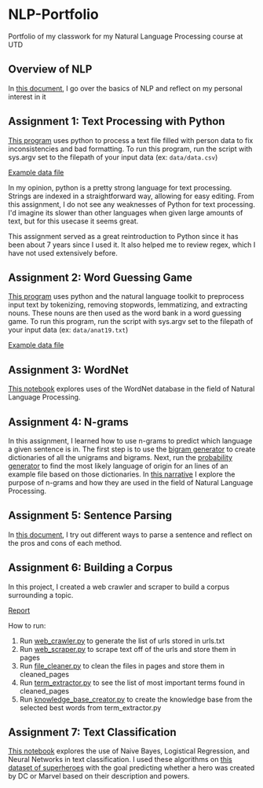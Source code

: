 # NLP-Portfolio
Portfolio of my classwork for my Natural Language Processing course at UTD

## Overview of NLP

In [this document](Overview_of_NLP.TXT), I go over the basics of NLP and reflect on my personal interest in it

## Assignment 1: Text Processing with Python

[This program](Assignment1.py) uses python to process a text file filled with person data to fix inconsistencies and bad formatting.
To run this program, run the script with sys.argv set to the filepath of your input data (ex: `data/data.csv`)

[Example data file](data/data.csv)

In my opinion, python is a pretty strong language for text processing. Strings are indexed in a straightforward way, allowing for easy editing. From this assignment, I do not see any weaknesses of Python for text processing. I'd imagine its slower than other languages when given large amounts of text, but for this usecase it seems great.

This assignment served as a great reintroduction to Python since it has been about 7 years since I used it. It also helped me to review regex, which I have not used extensively before.

## Assignment 2: Word Guessing Game

[This program](Assignment2.py) uses python and the natural language toolkit to preprocess input text by tokenizing, removing stopwords, lemmatizing, and extracting nouns. These nouns are then used as the word bank in a word guessing game.
To run this program, run the script with sys.argv set to the filepath of your input data (ex: `data/anat19.txt`)

[Example data file](data/anat19.txt)

## Assignment 3: WordNet

[This notebook](Assignment3.ipynb) explores uses of the WordNet database in the field of Natural Language Processing.

## Assignment 4: N-grams

In this assignment, I learned how to use n-grams to predict which language a given sentence is in. The first step is to use the [bigram generator](Assignment4/bigram_generator.py) to create dictionaries of all the unigrams and bigrams. Next, run the [probability generator](Assignment4/probability_generator.py) to find the most likely language of origin for an lines of an example file based on those dictionaries. In [this narrative](Assignment4/Ngrams_Narrative.pdf) I explore the purpose of n-grams and how they are used in the field of Natural Language Processing.

## Assignment 5: Sentence Parsing

In [this document](NLP_Sentence_Parsing.pdf), I try out different ways to parse a sentence and reflect on the pros and cons of each method.

## Assignment 6: Building a Corpus

In this project, I created a web crawler and scraper to build a corpus surrounding a topic.

[Report](Assignment6/Web_Scraping.pdf)

How to run:

1. Run [web_crawler.py](Assignment6/web_crawler.py) to generate the list of urls stored in urls.txt
2. Run [web_scraper.py](Assignment6/web_scraper.py) to scrape text off of the urls and store them in pages
3. Run [file_cleaner.py](Assignment6/file_cleaner.py) to clean the files in pages and store them in cleaned_pages
4. Run [term_extractor.py](Assignment6/term_extractor.py) to see the list of most important terms found in cleaned_pages
5. Run [knowledge_base_creator.py](Assignment6/knowledge_base_creator.py) to create the knowledge base from the selected best words from term_extractor.py

## Assignment 7: Text Classification

[This notebook](Assignment7.ipynb) explores the use of Naive Bayes, Logistical Regression, and Neural Networks in text classification.
I used these algorithms on [this dataset of superheroes](data/superheroes_nlp_dataset.csv) with the goal predicting whether a hero was created by DC or Marvel based on their description and powers.